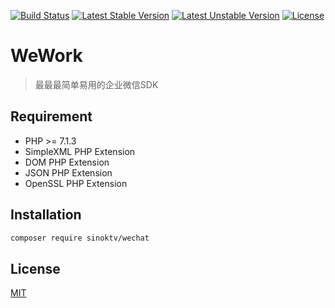 [![Build Status](https://travis-ci.org/pithyone/wechat.svg?branch=master)](https://travis-ci.org/pithyone/wechat)
[![Latest Stable Version](https://poser.pugx.org/pithyone/wechat/v/stable)](https://packagist.org/packages/pithyone/wechat)
[![Latest Unstable Version](https://poser.pugx.org/pithyone/wechat/v/unstable)](https://packagist.org/packages/pithyone/wechat)
[![License](https://poser.pugx.org/pithyone/wechat/license)](https://packagist.org/packages/pithyone/wechat)

# WeWork

> 最最最简单易用的企业微信SDK

## Requirement

- PHP >= 7.1.3
- SimpleXML PHP Extension
- DOM PHP Extension
- JSON PHP Extension
- OpenSSL PHP Extension

## Installation

```bash
composer require sinoktv/wechat
```

## License

[MIT](https://github.com/pithyone/wechat/blob/master/LICENSE)
